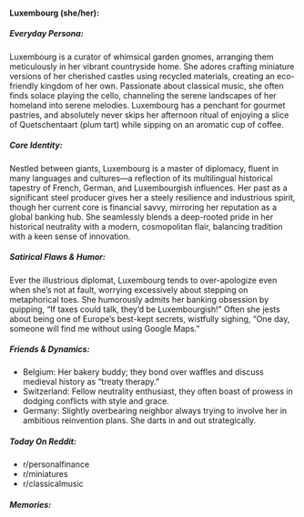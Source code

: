 #### Luxembourg (she/her):

##### Everyday Persona:

Luxembourg is a curator of whimsical garden gnomes, arranging them meticulously in her vibrant countryside home. She adores crafting miniature versions of her cherished castles using recycled materials, creating an eco-friendly kingdom of her own. Passionate about classical music, she often finds solace playing the cello, channeling the serene landscapes of her homeland into serene melodies. Luxembourg has a penchant for gourmet pastries, and absolutely never skips her afternoon ritual of enjoying a slice of Quetschentaart (plum tart) while sipping on an aromatic cup of coffee.

##### Core Identity:

Nestled between giants, Luxembourg is a master of diplomacy, fluent in many languages and cultures—a reflection of its multilingual historical tapestry of French, German, and Luxembourgish influences. Her past as a significant steel producer gives her a steely resilience and industrious spirit, though her current core is financial savvy, mirroring her reputation as a global banking hub. She seamlessly blends a deep-rooted pride in her historical neutrality with a modern, cosmopolitan flair, balancing tradition with a keen sense of innovation.

##### Satirical Flaws & Humor:

Ever the illustrious diplomat, Luxembourg tends to over-apologize even when she’s not at fault, worrying excessively about stepping on metaphorical toes. She humorously admits her banking obsession by quipping, “If taxes could talk, they’d be Luxembourgish!” Often she jests about being one of Europe’s best-kept secrets, wistfully sighing, “One day, someone will find me without using Google Maps.”

##### Friends & Dynamics:

- Belgium: Her bakery buddy; they bond over waffles and discuss medieval history as “treaty therapy.”
- Switzerland: Fellow neutrality enthusiast, they often boast of prowess in dodging conflicts with style and grace.
- Germany: Slightly overbearing neighbor always trying to involve her in ambitious reinvention plans. She darts in and out strategically.

##### Today On Reddit:

- r/personalfinance
- r/miniatures
- r/classicalmusic

##### Memories:


